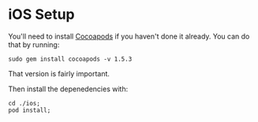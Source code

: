 # iOS Setup

You'll need to install [Cocoapods](https://cocoapods.org/) if you haven't done it
already. You can do that by running:

```
sudo gem install cocoapods -v 1.5.3
```

That version is fairly important.

Then install the depenedencies with:

```
cd ./ios;
pod install;
```
